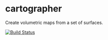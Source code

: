 # cartographer
Create volumetric maps from a set of surfaces.

[![Build Status](https://travis-ci.org/FreddyWordingham/arctk.svg?branch=master)](https://travis-ci.org/FreddyWordingham/arctk)
